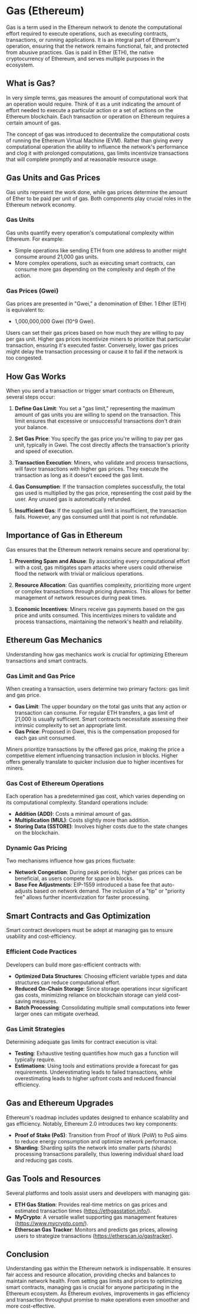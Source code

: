 # Gas (Ethereum)

Gas is a term used in the Ethereum network to denote the computational effort required to execute operations, such as executing contracts, transactions, or running applications. It is an integral part of Ethereum's operation, ensuring that the network remains functional, fair, and protected from abusive practices. Gas is paid in Ether (ETH), the native cryptocurrency of Ethereum, and serves multiple purposes in the ecosystem.

## What is Gas?

In very simple terms, gas measures the amount of computational work that an operation would require. Think of it as a unit indicating the amount of effort needed to execute a particular action or a set of actions on the Ethereum blockchain. Each transaction or operation on Ethereum requires a certain amount of gas.

The concept of gas was introduced to decentralize the computational costs of running the Ethereum Virtual Machine (EVM). Rather than giving every computational operation the ability to influence the network's performance and clog it with prolonged computations, gas limits incentivize transactions that will complete promptly and at reasonable resource usage.

## Gas Units and Gas Prices

Gas units represent the work done, while gas prices determine the amount of Ether to be paid per unit of gas. Both components play crucial roles in the Ethereum network economy.

### Gas Units

Gas units quantify every operation's computational complexity within Ethereum. For example:

- Simple operations like sending ETH from one address to another might consume around 21,000 gas units.
- More complex operations, such as executing smart contracts, can consume more gas depending on the complexity and depth of the action.

### Gas Prices (Gwei)

Gas prices are presented in "Gwei," a denomination of Ether. 1 Ether (ETH) is equivalent to:
- 1,000,000,000 Gwei (10^9 Gwei).

Users can set their gas prices based on how much they are willing to pay per gas unit. Higher gas prices incentivize miners to prioritize that particular transaction, ensuring it's executed faster. Conversely, lower gas prices might delay the transaction processing or cause it to fail if the network is too congested.

## How Gas Works

When you send a transaction or trigger smart contracts on Ethereum, several steps occur:

1. **Define Gas Limit**: You set a "gas limit," representing the maximum amount of gas units you are willing to spend on the transaction. This limit ensures that excessive or unsuccessful transactions don't drain your balance.
   
2. **Set Gas Price**: You specify the gas price you're willing to pay per gas unit, typically in Gwei. The cost directly affects the transaction's priority and speed of execution.

3. **Transaction Execution**: Miners, who validate and process transactions, will favor transactions with higher gas prices. They execute the transaction as long as it doesn't exceed the gas limit.

4. **Gas Consumption**: If the transaction completes successfully, the total gas used is multiplied by the gas price, representing the cost paid by the user. Any unused gas is automatically refunded.

5. **Insufficient Gas**: If the supplied gas limit is insufficient, the transaction fails. However, any gas consumed until that point is not refundable.

## Importance of Gas in Ethereum

Gas ensures that the Ethereum network remains secure and operational by:

1. **Preventing Spam and Abuse**: By associating every computational effort with a cost, gas mitigates spam attacks where users could otherwise flood the network with trivial or malicious operations.
   
2. **Resource Allocation**: Gas quantifies complexity, prioritizing more urgent or complex transactions through pricing dynamics. This allows for better management of network resources during peak times.

3. **Economic Incentives**: Miners receive gas payments based on the gas price and units consumed. This incentivizes miners to validate and process transactions, maintaining the network's health and reliability.

## Ethereum Gas Mechanics

Understanding how gas mechanics work is crucial for optimizing Ethereum transactions and smart contracts.

### Gas Limit and Gas Price

When creating a transaction, users determine two primary factors: gas limit and gas price.

- **Gas Limit**: The upper boundary on the total gas units that any action or transaction can consume. For regular ETH transfers, a gas limit of 21,000 is usually sufficient. Smart contracts necessitate assessing their intrinsic complexity to set an appropriate limit.
- **Gas Price**: Proposed in Gwei, this is the compensation proposed for each gas unit consumed.

Miners prioritize transactions by the offered gas price, making the price a competitive element influencing transaction inclusion in blocks. Higher offers generally translate to quicker inclusion due to higher incentives for miners.

### Gas Cost of Ethereum Operations

Each operation has a predetermined gas cost, which varies depending on its computational complexity. Standard operations include:

- **Addition (ADD)**: Costs a minimal amount of gas.
- **Multiplication (MUL)**: Costs slightly more than addition.
- **Storing Data (SSTORE)**: Involves higher costs due to the state changes on the blockchain.

### Dynamic Gas Pricing

Two mechanisms influence how gas prices fluctuate:

- **Network Congestion**: During peak periods, higher gas prices can be beneficial, as users compete for space in blocks.
- **Base Fee Adjustments**: EIP-1559 introduced a base fee that auto-adjusts based on network demand. The inclusion of a "tip" or "priority fee" allows further incentivization for faster processing.

## Smart Contracts and Gas Optimization

Smart contract developers must be adept at managing gas to ensure usability and cost-efficiency.

### Efficient Code Practices

Developers can build more gas-efficient contracts with:

- **Optimized Data Structures**: Choosing efficient variable types and data structures can reduce computational effort.
- **Reduced On-Chain Storage**: Since storage operations incur significant gas costs, minimizing reliance on blockchain storage can yield cost-saving measures.
- **Batch Processing**: Consolidating multiple small computations into fewer larger ones can mitigate overhead.

### Gas Limit Strategies

Determining adequate gas limits for contract execution is vital:

- **Testing**: Exhaustive testing quantifies how much gas a function will typically require.
- **Estimations**: Using tools and estimations provide a forecast for gas requirements. Underestimating leads to failed transactions, while overestimating leads to higher upfront costs and reduced financial efficiency.

## Gas and Ethereum Upgrades

Ethereum's roadmap includes updates designed to enhance scalability and gas efficiency. Notably, Ethereum 2.0 introduces two key components:

- **Proof of Stake (PoS)**: Transition from Proof of Work (PoW) to PoS aims to reduce energy consumption and optimize network performance.
- **Sharding**: Sharding splits the network into smaller parts (shards) processing transactions parallelly, thus lowering individual shard load and reducing gas costs.

## Gas Tools and Resources

Several platforms and tools assist users and developers with managing gas:

- **ETH Gas Station**: Provides real-time metrics on gas prices and estimated transaction times (https://ethgasstation.info/).
- **MyCrypto**: A versatile wallet supporting gas management features (https://www.mycrypto.com/).
- **Etherscan Gas Tracker**: Monitors and predicts gas prices, allowing users to strategize transactions (https://etherscan.io/gastracker).

## Conclusion

Understanding gas within the Ethereum network is indispensable. It ensures fair access and resource allocation, providing checks and balances to maintain network health. From setting gas limits and prices to optimizing smart contracts, managing gas is crucial for anyone participating in the Ethereum ecosystem. As Ethereum evolves, improvements in gas efficiency and transaction throughput promise to make operations even smoother and more cost-effective.
